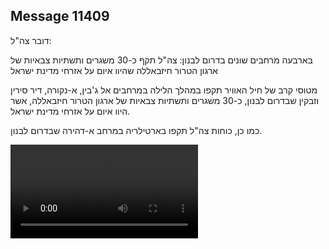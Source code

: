 ## Message 11409

דובר צה"ל: 

בארבעה מרחבים שונים בדרום לבנון: צה"ל תקף כ-30 משגרים ותשתיות צבאיות של ארגון הטרור חיזבאללה שהיוו איום על אזרחי מדינת ישראל

מטוסי קרב של חיל האוויר תקפו במהלך הלילה במרחבים אל ג'בין, א-נקורה, דיר סירין וזבקין שבדרום לבנון, כ-30 משגרים ותשתיות צבאיות של ארגון הטרור חיזבאללה, אשר היוו איום על אזרחי מדינת ישראל.

כמו כן, כוחות צה"ל תקפו בארטילריה במרחב א-דהירה שבדרום לבנון.

![Video](https://data.iron-swords.co.il/2024/September/11/https://data.iron-swords.co.il/2024/September/11/11409/11409_media.mp4)
